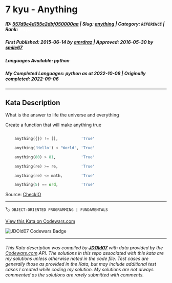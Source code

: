 # 7 kyu - Anything

##### **ID**: [557d9e4d155e2dbf050000aa](https://www.codewars.com/kata/557d9e4d155e2dbf050000aa) | **Slug**: [anything](https://www.codewars.com/kata/557d9e4d155e2dbf050000aa) | **Category**: `REFERENCE` | **Rank**: <span style="color:white">7 kyu</span>

##### **First Published**: 2015-06-14 ***by*** [amrdraz](https://www.codewars.com/users/amrdraz) | **Approved**: 2016-05-30 ***by*** [smile67](https://www.codewars.com/users/smile67)

##### **Languages Available**: python

##### **My Completed Languages**: python ***as at*** 2022-10-08 | **Originally completed**: 2022-09-06

---

## Kata Description


What is the answer to life the universe and everything



Create a function that will make anything true





```python

    anything({}) != [],          'True'

    anything('Hello') < 'World', 'True'

    anything(80) > 81,           'True'

    anything(re) >= re,          'True'

    anything(re) <= math,        'True'

    anything(5) == ord,          'True'

```



Source: [CheckIO](https://checkio.org/mission/solution-for-anything/)

---


🏷 `OBJECT-ORIENTED PROGRAMMING | FUNDAMENTALS`


[View this Kata on Codewars.com](https://www.codewars.com/kata/557d9e4d155e2dbf050000aa)

![](https://www.codewars.com/users/jdold07/badges/large "JDOld07 Codewars Badge")

---

###### *This Kata description was compiled by [**JDOld07**](https://tpstech.dev) with data provided by the [Codewars.com](https://www.codewars.com) API.  The solutions in this repo associated with this kata are my solutions unless otherwise noted in the code file.  Test cases are generally those as provided in the Kata, but may include additional test cases I created while coding my solution.  My solutions are not always commented as the solutions are rarely submitted with comments.*
